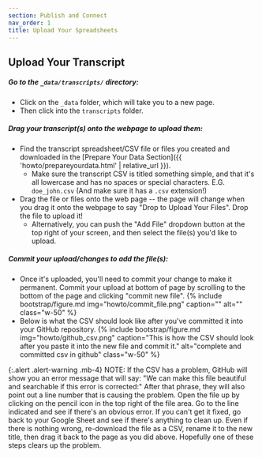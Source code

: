 ```yaml
---
section: Publish and Connect
nav_order: 1
title: Upload Your Spreadsheets
---
```


## Upload Your Transcript

##### Go to the `_data/transcripts/` directory: 

- Click on the `_data` folder, which will take you to a new page. 
- Then click into the `transcripts` folder. 

##### Drag your transcript(s) onto the webpage to upload them:

- Find the transcript spreadsheet/CSV file or files you created and downloaded in the [Prepare Your Data Section]({{ 'howto/prepareyourdata.html' | relative_url }}). 
    - Make sure the transcript CSV is titled something simple, and that it's all lowercase and has no spaces or special characters. E.G. `doe_john.csv` (And make sure it has a `.csv` extension!)
- Drag the file or files onto the web page -- the page will change when you drag it onto the webpage to say "Drop to Upload Your Files". Drop the file to upload it!
    - Alternatively, you can push the "Add File" dropdown button at the top right of your screen, and then select the file(s) you'd like to upload.

##### Commit your upload/changes to add the file(s):

- Once it's uploaded, you'll need to commit your change to make it permanent. Commit your upload at bottom of page by scrolling to the bottom of the page and clicking "commit new file". 
{% include bootstrap/figure.md img="howto/commit_file.png" caption="" alt="" class="w-50" %}
- Below is what the CSV should look like after you've committed it into your GitHub repository. 
{% include bootstrap/figure.md img="howto/github_csv.png" caption="This is how the CSV should look after you paste it into the new file and commit it." alt="complete and committed csv in github" class="w-50" %}


{:.alert .alert-warning .mb-4}
NOTE: If the CSV has a problem, GitHub will show you an error message that will say: "We can make this file beautiful and searchable if this error is corrected:" After that phrase, they will also point out a line number that is causing the problem. Open the file up by clicking on the pencil icon in the top right of the file area. Go to the line indicated and see if there's an obvious error. If you can't get it fixed, go back to your Google Sheet and see if there's anything to clean up. Even if there is nothing wrong, re-download the file as a CSV, rename it to the new title, then drag it back to the page as you did above. Hopefully one of these steps clears up the problem. 

